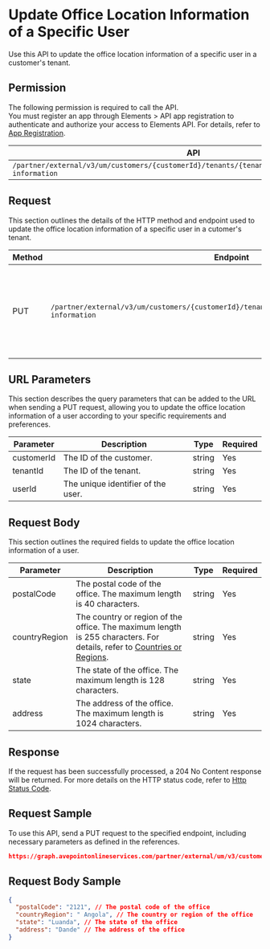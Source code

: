 # Update Office Location Information of a Specific User

Use this API to update the office location information of a specific user in a customer's tenant. 

## Permission

The following permission is required to call the API.  
You must register an app through Elements > API app registration to authenticate and authorize your access to Elements API. For details, refer to [App Registration](../../register-app.md).

| API | Permission  |
|-----------|--------|
| `/partner/external/v3/um/customers/{customerId}/tenants/{tenantId}/users/{userId}/office-information`|elements.um.user.readwrite.all|  

## Request

This section outlines the details of the HTTP method and endpoint used to update the office location information of a specific user in a cutomer's tenant.

| Method | Endpoint | Description |
|-----------|--------|------------|
| PUT | `/partner/external/v3/um/customers/{customerId}/tenants/{tenantId}/users/{userId}/office-information` | Updates the office location information of a specific user in a customer's tenant.|

## URL Parameters

This section describes the query parameters that can be added to the URL when sending a PUT request, allowing you to update the office location information of a user according to your specific requirements and preferences.

| Parameter | Description | Type | Required |
| --- | --- | --- |---|
| customerId | The ID of the customer. | string | Yes |
| tenantId | The ID of the tenant. | string | Yes |
| userId | The unique identifier of the user. | string | Yes |

## Request Body

This section outlines the required fields to update the office location information of a user.

| Parameter | Description | Type | Required |
| --- | --- | --- | --- |
| postalCode | The postal code of the office. The maximum length is 40 characters.| string | Yes |
| countryRegion | The country or region of the office. The maximum length is 255 characters. For details, refer to [Countries or Regions](../../../elements/user-management/user_public_api/countryorregion.md).| string | Yes |
| state | The state of the office. The maximum length is 128 characters. | string | Yes |
| address | The address of the office. The maximum length is 1024 characters. | string | Yes |

## Response

If the request has been successfully processed, a 204 No Content response will be returned. For more details on the HTTP status code, refer to [Http Status Code](../../Use-AvePoint-Graph-API.md#http-status-code).

## Request Sample

To use this API, send a PUT request to the specified endpoint, including necessary parameters as defined in the references. 

```json
https://graph.avepointonlineservices.com/partner/external/um/v3/customers/966f35cc-****-****-****-25cdbcf82a07/tenants/0c7715b3-****-****-****-f3634dcfacec/users/7c18fd6f-****-****-****-5725fa9edc3f/office-information
```
## Request Body Sample

```json
{
  "postalCode": "2121", // The postal code of the office
  "countryRegion": " Angola", // The country or region of the office
  "state": "Luanda", // The state of the office
  "address": "Dande" // The address of the office
}
```